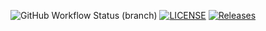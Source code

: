 ![GitHub Workflow Status (branch)](https://img.shields.io/github/actions/workflow/status/sheatait02/sem/main.yml?branch=master)
[![LICENSE](https://img.shields.io/github/license/sheatait02/sem.svg?style=flat-square)](https://github.com/sheatait02/sem/blob/master/LICENSE)
[![Releases](https://img.shields.io/github/release/sheatait02/sem/all.svg?style=flat-square)](https://github.com/sheatait02/sem/releases)